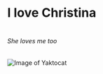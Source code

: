 # <h1> I love Christina
# <h6> She loves me too

![Image of Yaktocat](https://octodex.github.com/images/yaktocat.png)

